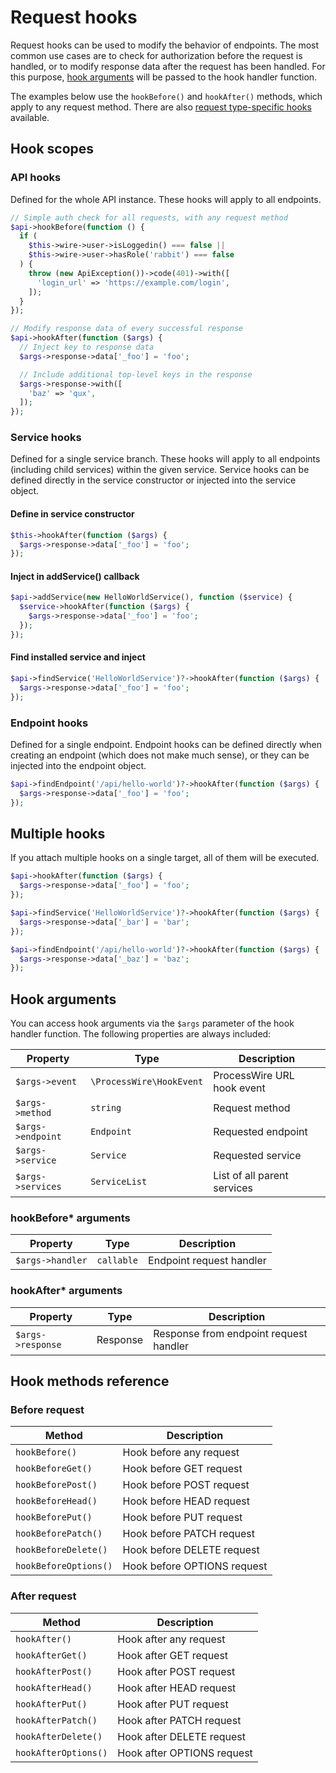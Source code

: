 # Request hooks

Request hooks can be used to modify the behavior of endpoints. The most common use cases are to check for authorization before the request is handled, or to modify response data after the request has been handled. For this purpose, [hook arguments](#hook-arguments) will be passed to the hook handler function.

The examples below use the `hookBefore()` and `hookAfter()` methods, which apply to any request method. There are also [request type-specific hooks](#hook-methods-reference) available.

## Hook scopes

### API hooks

Defined for the whole API instance. These hooks will apply to all endpoints.

```php
// Simple auth check for all requests, with any request method
$api->hookBefore(function () {
  if (
    $this->wire->user->isLoggedin() === false ||
    $this->wire->user->hasRole('rabbit') === false
  ) {
    throw (new ApiException())->code(401)->with([
      'login_url' => 'https://example.com/login',
    ]);
  }
});

// Modify response data of every successful response
$api->hookAfter(function ($args) {
  // Inject key to response data
  $args->response->data['_foo'] = 'foo';

  // Include additional top-level keys in the response
  $args->response->with([
    'baz' => 'qux',
  ]);
});
```

### Service hooks

Defined for a single service branch. These hooks will apply to all endpoints (including child services) within the given service. Service hooks can be defined directly in the service constructor or injected into the service object.

#### Define in service constructor

```php
$this->hookAfter(function ($args) {
  $args->response->data['_foo'] = 'foo';
});
```

#### Inject in addService() callback

```php
$api->addService(new HelloWorldService(), function ($service) {
  $service->hookAfter(function ($args) {
    $args->response->data['_foo'] = 'foo';
  });
});
```

#### Find installed service and inject

```php
$api->findService('HelloWorldService')?->hookAfter(function ($args) {
  $args->response->data['_foo'] = 'foo';
});
```

### Endpoint hooks

Defined for a single endpoint. Endpoint hooks can be defined directly when creating an endpoint (which does not make much sense), or they can be injected into the endpoint object.

```php
$api->findEndpoint('/api/hello-world')?->hookAfter(function ($args) {
  $args->response->data['_foo'] = 'foo';
});
```

## Multiple hooks

If you attach multiple hooks on a single target, all of them will be executed.

```php
$api->hookAfter(function ($args) {
  $args->response->data['_foo'] = 'foo';
});

$api->findService('HelloWorldService')?->hookAfter(function ($args) {
  $args->response->data['_bar'] = 'bar';
});

$api->findEndpoint('/api/hello-world')?->hookAfter(function ($args) {
  $args->response->data['_baz'] = 'baz';
});
```

## Hook arguments

You can access hook arguments via the `$args` parameter of the hook handler function. The following properties are always included:

| Property          | Type                     | Description                 |
| ----------------- | ------------------------ | --------------------------- |
| `$args->event`    | `\ProcessWire\HookEvent` | ProcessWire URL hook event  |
| `$args->method`   | `string`                 | Request method              |
| `$args->endpoint` | `Endpoint`               | Requested endpoint          |
| `$args->service`  | `Service`                | Requested service           |
| `$args->services` | `ServiceList`            | List of all parent services |

### hookBefore\* arguments

| Property         | Type       | Description              |
| ---------------- | ---------- | ------------------------ |
| `$args->handler` | `callable` | Endpoint request handler |

### hookAfter\* arguments

| Property          | Type     | Description                            |
| ----------------- | -------- | -------------------------------------- |
| `$args->response` | Response | Response from endpoint request handler |

## Hook methods reference

### Before request

| Method                | Description                 |
| --------------------- | --------------------------- |
| `hookBefore()`        | Hook before any request     |
| `hookBeforeGet()`     | Hook before GET request     |
| `hookBeforePost()`    | Hook before POST request    |
| `hookBeforeHead()`    | Hook before HEAD request    |
| `hookBeforePut()`     | Hook before PUT request     |
| `hookBeforePatch()`   | Hook before PATCH request   |
| `hookBeforeDelete()`  | Hook before DELETE request  |
| `hookBeforeOptions()` | Hook before OPTIONS request |

### After request

| Method               | Description                |
| -------------------- | -------------------------- |
| `hookAfter()`        | Hook after any request     |
| `hookAfterGet()`     | Hook after GET request     |
| `hookAfterPost()`    | Hook after POST request    |
| `hookAfterHead()`    | Hook after HEAD request    |
| `hookAfterPut()`     | Hook after PUT request     |
| `hookAfterPatch()`   | Hook after PATCH request   |
| `hookAfterDelete()`  | Hook after DELETE request  |
| `hookAfterOptions()` | Hook after OPTIONS request |
